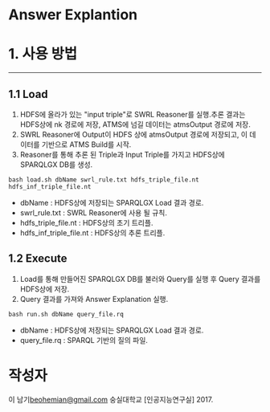 Answer Explantion
=======
# 1. 사용 방법
-----------------
## 1.1 Load
1. HDFS에 올라가 있는 "input triple"로 SWRL Reasoner를 실행.추론 결과는 HDFS상에 nk 경로에 저장, ATMS에 넘길 데이터는 atmsOutput 경로에 저장.
2. SWRL Reasoner에 Output이 HDFS 상에 atmsOutput 경로에 저장되고, 이 데이터를 기반으로 ATMS Build를 시작.
3. Reasoner를 통해 추론 된 Triple과 Input Triple를 가지고 HDFS상에 SPARQLGX DB를 생성.

<pre><code>bash load.sh dbName swrl_rule.txt hdfs_triple_file.nt hdfs_inf_triple_file.nt</code></pre>
- dbName : HDFS상에 저장되는 SPARQLGX Load 결과 경로.
- swrl_rule.txt : SWRL Reasoner에 사용 될 규칙.
- hdfs_triple_file.nt : HDFS상의 초기 트리플.
- hdfs_inf_triple_file.nt : HDFS상의 추론 트리플.

## 1.2 Execute
1. Load를 통해 만들어진 SPARQLGX DB를 불러와 Query를 실행 후 Query 결과를 HDFS상에 저장.
2. Query 결과를 가져와 Answer Explanation 실행.

<pre><code>bash run.sh dbName query_file.rq </code></pre>
- dbName : HDFS상에 저장되는 SPARQLGX Load 결과 경로.
- query_file.rq : SPARQL 기반의 질의 파일.

# 작성자
이 남기<beohemian@gmail.com>
숭실대학교 [인공지능연구실] 2017.
